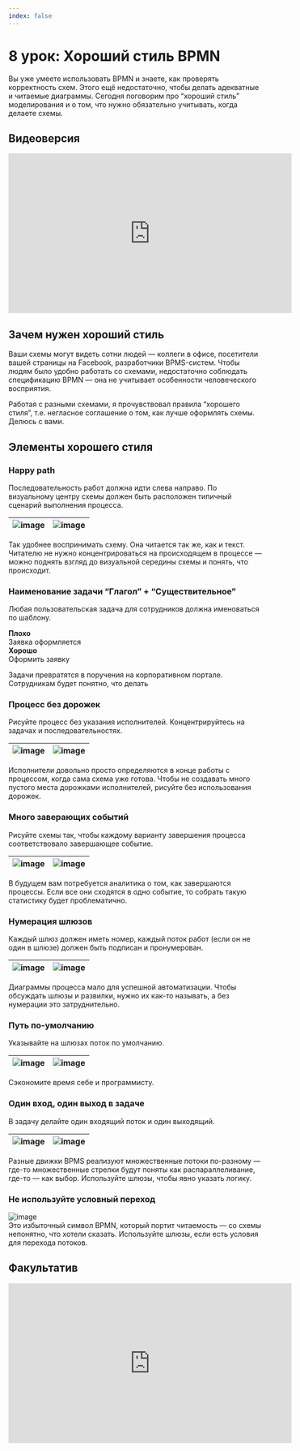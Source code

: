 ```yaml
---
index: false
---
```


# 8 урок: Хороший стиль BPMN

Вы уже умеете использовать BPMN и знаете, как проверять корректность схем. Этого ещё недостаточно, чтобы делать адекватные и читаемые диаграммы. Сегодня поговорим про “хороший стиль” моделирования и о том, что нужно обязательно учитывать, когда делаете схемы.


## Видеоверсия

<iframe width="560" height="315" src="https://www.youtube.com/embed/KmwUmINlzGo?si=F9C03KODLxb-FJcz" title="YouTube video player" frameborder="0" allow="accelerometer; autoplay; clipboard-write; encrypted-media; gyroscope; picture-in-picture; web-share" referrerpolicy="strict-origin-when-cross-origin" allowfullscreen></iframe>

## Зачем нужен хороший стиль

Ваши схемы могут видеть сотни людей — коллеги в офисе, посетители вашей страницы на Facebook, разработчики BPMS-систем. Чтобы людям было удобно работать со схемами, недостаточно соблюдать спецификацию BPMN — она не учитывает особенности человеческого восприятия.

Работая с разными схемами, я прочувствовал правила “хорошего стиля”, т.е. негласное соглашение о том, как лучше оформлять схемы. Делюсь с вами.

## Элементы хорошего стиля

### Happy path

Последовательность работ должна идти слева направо. По визуальному центру схемы должен быть расположен типичный сценарий выполнения процесса.

| ![image](8_lesson_1.png) | ![image](8_lesson_2.png) |
| ------------------------ | ------------------------ |

Так удобнее воспринимать схему. Она читается так же, как и текст. Читателю не нужно концентрироваться на происходящем в процессе — можно поднять взгляд до визуальной середины схемы и понять, что происходит.

### Наименование задачи “Глагол” + “Существительное”

Любая пользовательская задача для сотрудников должна именоваться по шаблону.

**Плохо**  
Заявка оформляется  
**Хорошо**  
Оформить заявку

Задачи превратятся в поручения на корпоративном портале. Сотрудникам будет понятно, что делать

### Процесс без дорожек

Рисуйте процесс без указания исполнителей. Концентрируйтесь на задачах и последовательностях.

| ![image](8_lesson_3.png) | ![image](8_lesson_4.png) |
| ------------------------ | ------------------------ |

Исполнители довольно просто определяются в конце работы с процессом, когда сама схема уже готова. Чтобы не создавать много пустого места дорожками исполнителей, рисуйте без использования дорожек.

### Много заверающих событий

Рисуйте схемы так, чтобы каждому варианту завершения процесса соответствовало завершающее событие.

| ![image](8_lesson_5.png) | ![image](8_lesson_6.png) |
| ------------------------ | ------------------------ |

В будущем вам потребуется аналитика о том, как завершаются процессы. Если все они сходятся в одно событие, то собрать такую статистику будет проблематично.


### Нумерация шлюзов

Каждый шлюз должен иметь номер, каждый поток работ (если он не один в шлюзе) должен быть подписан и пронумерован.

| ![image](8_lesson_7.png) | ![image](8_lesson_8.png) |
| ------------------------ | ------------------------ |

Диаграммы процесса мало для успешной автоматизации. Чтобы обсуждать шлюзы и развилки, нужно их как-то называть, а без нумерации это затруднительно.

### Путь по-умолчанию

Указывайте на шлюзах поток по умолчанию.

| ![image](8_lesson_9.png) | ![image](8_lesson_10.png) |
| ------------------------ | ------------------------ |

Сэкономите время себе и программисту.

### Один вход, один выход в задаче

В задачу делайте один входящий поток и один выходящий.


| ![image](8_lesson_11.png) | ![image](8_lesson_12.png) |
| ------------------------ | ------------------------ |

Разные движки BPMS реализуют множественные потоки по-разному — где-то множественные стрелки будут поняты как распараллеливание, где-то — как выбор. Используйте шлюзы, чтобы явно указать логику.

### Не используйте условный переход

![image](8_lesson_13.png)  
Это избыточный символ BPMN, который портит читаемость — со схемы непонятно, что хотели сказать. Используйте шлюзы, если есть условия для перехода потоков.

## Факультатив
<iframe width="560" height="315" src="https://www.youtube.com/embed/bfHvofV_xkk?si=P_qw7IxZowzd3zqu" title="YouTube video player" frameborder="0" allow="accelerometer; autoplay; clipboard-write; encrypted-media; gyroscope; picture-in-picture; web-share" referrerpolicy="strict-origin-when-cross-origin" allowfullscreen></iframe>
